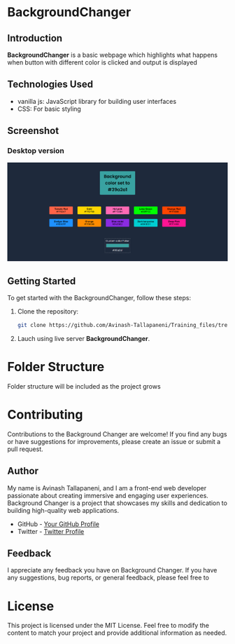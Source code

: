 # BackgroundChanger

## Introduction

**BackgroundChanger** is a basic webpage which highlights what happens when button with different color is clicked and output is displayed

## Technologies Used

- vanilla js: JavaScript library for building user interfaces
- CSS: For basic styling

## Screenshot

### Desktop version

![](./fullpage.png)

## Getting Started

To get started with the BackgroundChanger, follow these steps:

1. Clone the repository:

   ```bash
   git clone https://github.com/Avinash-Tallapaneni/Training_files/tree/main/project2-background
   ```

2. Lauch using live server **BackgroundChanger**.

# Folder Structure

Folder structure will be included as the project grows

# Contributing

Contributions to the Background Changer are welcome! If you find any bugs or have suggestions for improvements, please create an issue or submit a pull request.

## Author

My name is Avinash Tallapaneni, and I am a front-end web developer passionate about creating immersive and engaging user experiences. Background Changer is a project that showcases my skills and dedication to building high-quality web applications.

- GitHub - [Your GitHub Profile](https://github.com/avinash-tallapaneni)
- Twitter - [Twitter Profile](https://twitter.com/TallapaneniAvi)

## Feedback

I appreciate any feedback you have on Background Changer. If you have any suggestions, bug reports, or general feedback, please feel free to

# License

This project is licensed under the MIT License.
Feel free to modify the content to match your project and provide additional information as needed.
